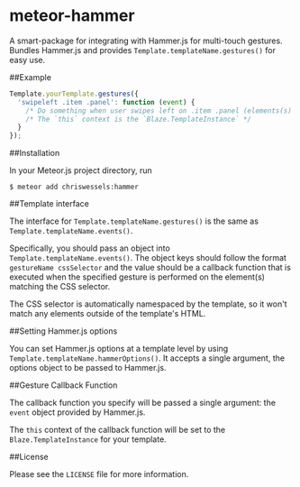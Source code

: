 meteor-hammer
============

A smart-package for integrating with Hammer.js for multi-touch gestures. Bundles Hammer.js and provides `Template.templateName.gestures()` for easy use.

##Example

```javascript
Template.yourTemplate.gestures({
  'swipeleft .item .panel': function (event) {
    /* Do something when user swipes left on .item .panel (elements(s) inside the template html) */
    /* The `this` context is the `Blaze.TemplateInstance` */
  }
});
```

##Installation

In your Meteor.js project directory, run

    $ meteor add chriswessels:hammer

##Template interface

The interface for `Template.templateName.gestures()` is the same as `Template.templateName.events()`.

Specifically, you should pass an object into `Template.templateName.events()`. The object keys should follow the format `gestureName cssSelector` and the value should be a callback function that is executed when the specified gesture is performed on the element(s) matching the CSS selector.

The CSS selector is automatically namespaced by the template, so it won't match any elements outside of the template's HTML.

##Setting Hammer.js options

You can set Hammer.js options at a template level by using `Template.templateName.hammerOptions()`. It accepts a single argument, the options object to be passed to Hammer.js.

##Gesture Callback Function

The callback function you specify will be passed a single argument: the `event` object provided by Hammer.js.

The `this` context of the callback function will be set to the `Blaze.TemplateInstance` for your template.

##License

Please see the `LICENSE` file for more information.
